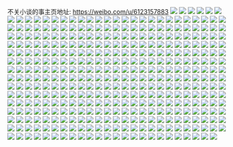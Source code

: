 不关小谈的事主页地址: https://weibo.com/u/6123157883 
![](https://wx4.sinaimg.cn/mw2000/006Go951gy1h8vmjg1ftrj313a0u0wk7.jpg) 
![](https://wx4.sinaimg.cn/mw2000/006Go951gy1h8v0mabsm9j30u01sywpf.jpg) 
![](https://wx4.sinaimg.cn/mw2000/006Go951gy1h8v0tf23ovj30u01sy7fa.jpg) 
![](https://wx4.sinaimg.cn/mw2000/006Go951gy1h8v0nbci0hj30u01sy49k.jpg) 
![](https://wx4.sinaimg.cn/mw2000/006Go951gy1h8v0nde1iwj30u01aeq91.jpg) 
![](https://wx4.sinaimg.cn/mw2000/006Go951gy1h8v0nfkxbyj30u01sydmg.jpg) 
![](https://wx4.sinaimg.cn/mw2000/006Go951gy1h8v0okw0qxj30h008imxu.jpg) 
![](https://wx4.sinaimg.cn/mw2000/006Go951gy1h8uh09i0bqj30u00u044k.jpg) 
![](https://wx4.sinaimg.cn/mw2000/006Go951gy1h8u9cpbxfxj30u0140doj.jpg) 
![](https://wx4.sinaimg.cn/mw2000/006Go951gy1h8sof9l2zwj30u012kgws.jpg) 
![](https://wx4.sinaimg.cn/mw2000/006Go951gy1h8sofaskx0j30u00z9k1a.jpg) 
![](https://wx4.sinaimg.cn/mw2000/006Go951gy1h8qga6v3p9j31400u07b9.jpg) 
![](https://wx4.sinaimg.cn/mw2000/006Go951gy1h8qga7btzvj30nj15vgqd.jpg) 
![](https://wx4.sinaimg.cn/mw2000/006Go951gy1h8qga5wfe4j30u01hcn5d.jpg) 
![](https://wx4.sinaimg.cn/mw2000/006Go951gy1h8p9g7fcvkj30u0141wil.jpg) 
![](https://wx4.sinaimg.cn/mw2000/006Go951gy1h8p9gfoq7fj30u00x6q77.jpg) 
![](https://wx4.sinaimg.cn/mw2000/006Go951gy1h8p9gczpupj31430u07bl.jpg) 
![](https://wx4.sinaimg.cn/mw2000/006Go951gy1h8nbvuyxymj30u01syk2p.jpg) 
![](https://wx4.sinaimg.cn/mw2000/006Go951gy1h8m8sa5padj30u01c9tgy.jpg) 
![](https://wx4.sinaimg.cn/mw2000/006Go951gy1h8m8tzg28wj305806odfu.jpg) 
![](https://wx4.sinaimg.cn/mw2000/006Go951gy1h8fhfkupuoj30u0140107.jpg) 
![](https://wx4.sinaimg.cn/mw2000/006Go951gy1h8fhhp7m2cj30u0140121.jpg) 
![](https://wx4.sinaimg.cn/mw2000/006Go951gy1h8cnm2xlxej30u014a0yy.jpg) 
![](https://wx4.sinaimg.cn/mw2000/006Go951gy1h8axk6tde7j321q2qa7wi.jpg) 
![](https://wx4.sinaimg.cn/mw2000/006Go951gy1h8axk7nu6gj30u0140qdt.jpg) 
![](https://wx4.sinaimg.cn/mw2000/006Go951gy1h89gysxt3ij30vo0htdib.jpg) 
![](https://wx4.sinaimg.cn/mw2000/006Go951gy1h89gyshu7nj30rf0iaq4q.jpg) 
![](https://wx4.sinaimg.cn/mw2000/006Go951gy1h86i4dr9mxj30ta0wujvf.jpg) 
![](https://wx4.sinaimg.cn/mw2000/006Go951gy1h86i4eae2nj31fh0syn3t.jpg) 
![](https://wx4.sinaimg.cn/mw2000/006Go951gy1h85j4q08ezj30u00wljx0.jpg) 
![](https://wx4.sinaimg.cn/mw2000/006Go951gy1h85j4qqjxlj30wi0t1n29.jpg) 
![](https://wx4.sinaimg.cn/mw2000/006Go951gy1h85j4pdwnlj30u00u6dlu.jpg) 
![](https://wx4.sinaimg.cn/mw2000/006Go951gy1h82iw184s1j30u01400y4.jpg) 
![](https://wx4.sinaimg.cn/mw2000/006Go951gy1h82iw1rtuwj30u0140tdq.jpg) 
![](https://wx4.sinaimg.cn/mw2000/006Go951gy1h82iw2b4oqj30u0140n2l.jpg) 
![](https://wx4.sinaimg.cn/mw2000/006Go951gy1h816qapuraj30u0141qb3.jpg) 
![](https://wx4.sinaimg.cn/mw2000/006Go951gy1h816q9bc0pj30u01sywpi.jpg) 
![](https://wx4.sinaimg.cn/mw2000/006Go951gy1h816qa5ntqj30u01407c0.jpg) 
![](https://wx4.sinaimg.cn/mw2000/006Go951gy1h816qiv2hrj30u01sywp9.jpg) 
![](https://wx4.sinaimg.cn/mw2000/006Go951gy1h8073p1vrcj30u00y9ah2.jpg) 
![](https://wx4.sinaimg.cn/mw2000/006Go951gy1h8073qat4rj30u00zfn47.jpg) 
![](https://wx4.sinaimg.cn/mw2000/006Go951gy1h8073o2ixzj30u0129ahs.jpg) 
![](https://wx4.sinaimg.cn/mw2000/006Go951gy1h8073qzki8j30wi0n543u.jpg) 
![](https://wx4.sinaimg.cn/mw2000/006Go951gy1h7yu3q0zlvj30u014043l.jpg) 
![](https://wx4.sinaimg.cn/mw2000/006Go951gy1h7xp8lp75lj30u01400wv.jpg) 
![](https://wx4.sinaimg.cn/mw2000/006Go951gy1h7xp8n793lj30u0140q5j.jpg) 
![](https://wx4.sinaimg.cn/mw2000/006Go951gy1h7wi7skzzaj30u0140qah.jpg) 
![](https://wx4.sinaimg.cn/mw2000/006Go951gy1h7sf5993xhj30u0140n5z.jpg) 
![](https://wx4.sinaimg.cn/mw2000/006Go951gy1h7sf59qp8ij30u0140dnr.jpg) 
![](https://wx4.sinaimg.cn/mw2000/006Go951gy1h7qz51qes7j30u01sydr0.jpg) 
![](https://wx4.sinaimg.cn/mw2000/006Go951gy1h7q4ydt95qj30wi0pyaeu.jpg) 
![](https://wx4.sinaimg.cn/mw2000/006Go951ly1h7izstp1opj31hc0u0du7.jpg) 
![](https://wx4.sinaimg.cn/mw2000/006Go951ly1h7h4blnkjaj30v51aqabk.jpg) 
![](https://wx4.sinaimg.cn/mw2000/006Go951ly1h7h4boqe2bj30vj1bbmyz.jpg) 
![](https://wx4.sinaimg.cn/mw2000/006Go951ly1h7h4bo5lduj31kf16cn5k.jpg) 
![](https://wx4.sinaimg.cn/mw2000/006Go951ly1h7h4bnobl0j30wi1ycu0x.jpg) 
![](https://wx4.sinaimg.cn/mw2000/006Go951ly1h7h41opc28j318g18gtb0.jpg) 
![](https://wx4.sinaimg.cn/mw2000/006Go951ly1h7g0ciemruj31or291u0y.jpg) 
![](https://wx4.sinaimg.cn/mw2000/006Go951ly1h7g0cjvz47j31oc28ge82.jpg) 
![](https://wx4.sinaimg.cn/mw2000/006Go951ly1h7g0cl4awsj31ke237134.jpg) 
![](https://wx4.sinaimg.cn/mw2000/006Go951ly1h7g0cmjcbcj31sc2dswxk.jpg) 
![](https://wx4.sinaimg.cn/mw2000/006Go951ly1h7g0cgtg4lj31mh25z79k.jpg) 
![](https://wx4.sinaimg.cn/mw2000/006Go951ly1h7g0cnz7gnj31sc2dv4qq.jpg) 
![](https://wx4.sinaimg.cn/mw2000/006Go951ly1h7bil6tz3pj30wi1ycqv5.jpg) 
![](https://wx4.sinaimg.cn/mw2000/006Go951ly1h7bil8cieqj30wi1ycqv5.jpg) 
![](https://wx4.sinaimg.cn/mw2000/006Go951ly1h7bila5yzfj30wi1ycqv5.jpg) 
![](https://wx4.sinaimg.cn/mw2000/006Go951ly1h77tfdk27uj31sc1scqv5.jpg) 
![](https://wx4.sinaimg.cn/mw2000/006Go951ly1h77tfcx15uj31sc2dswi7.jpg) 
![](https://wx4.sinaimg.cn/mw2000/006Go951ly1h77tei2c0xj31qe2b61kx.jpg) 
![](https://wx4.sinaimg.cn/mw2000/006Go951ly1h77tl9bqlzj30u00u0djx.jpg) 
![](https://wx4.sinaimg.cn/mw2000/006Go951ly1h76ep6wuwpj31sc2ds1ky.jpg) 
![](https://wx4.sinaimg.cn/mw2000/006Go951ly1h75k5rgkapj30u0140aki.jpg) 
![](https://wx4.sinaimg.cn/mw2000/006Go951ly1h75k5sgtpjj33402c0qhb.jpg) 
![](https://wx4.sinaimg.cn/mw2000/006Go951ly1h75k5pxz7xj32c03407d9.jpg) 
![](https://wx4.sinaimg.cn/mw2000/006Go951ly1h723pog9p8j31j02ps77a.jpg) 
![](https://wx4.sinaimg.cn/mw2000/006Go951ly1h723pqg4wuj31j02ps1d0.jpg) 
![](https://wx4.sinaimg.cn/mw2000/006Go951ly1h723t8mkzzj30k00k00vd.jpg) 
![](https://wx4.sinaimg.cn/mw2000/006Go951ly1h723pow5e4j31j02pstdj.jpg) 
![](https://wx4.sinaimg.cn/mw2000/006Go951ly1h715lx2629j30wi1ycqv5.jpg) 
![](https://wx4.sinaimg.cn/mw2000/006Go951ly1h70pl20isuj32bz2bzal0.jpg) 
![](https://wx4.sinaimg.cn/mw2000/006Go951ly1h70pl3ugftj33402c0hdv.jpg) 
![](https://wx4.sinaimg.cn/mw2000/006Go951ly1h70pl4mykej31sc2dszuq.jpg) 
![](https://wx4.sinaimg.cn/mw2000/006Go951ly1h70pl62deyj31n026o7wj.jpg) 
![](https://wx4.sinaimg.cn/mw2000/006Go951ly1h70pl0ep62j32ds1scafp.jpg) 
![](https://wx4.sinaimg.cn/mw2000/006Go951ly1h6ycjbpxatj31qj2benpd.jpg) 
![](https://wx4.sinaimg.cn/mw2000/006Go951ly1h6ycjaek29j30u01hc7fh.jpg) 
![](https://wx4.sinaimg.cn/mw2000/006Go951ly1h6ycjcoq3rj32c0340tik.jpg) 
![](https://wx4.sinaimg.cn/mw2000/006Go951ly1h6wv53nzngj31ga1ga0xg.jpg) 
![](https://wx4.sinaimg.cn/mw2000/006Go951ly1h6wv8n6fh0j30k00k0jrr.jpg) 
![](https://wx4.sinaimg.cn/mw2000/006Go951gy1h6wf2lky5bj310u10u7a3.jpg) 
![](https://wx4.sinaimg.cn/mw2000/006Go951gy1h6wf24ln3sj31eb1ebb29.jpg) 
![](https://wx4.sinaimg.cn/mw2000/006Go951gy1h6gji30nk5j312a1f2aby.jpg) 
![](https://wx4.sinaimg.cn/mw2000/006Go951gy1h5rytqy2qfj30wi0dagno.jpg) 
![](https://wx4.sinaimg.cn/mw2000/006Go951gy1h5itxzmgssj32c02c04qp.jpg) 
![](https://wx4.sinaimg.cn/mw2000/006Go951gy1h5ity3k8v2j32c03404og.jpg) 
![](https://wx4.sinaimg.cn/mw2000/006Go951gy1h5itygn2ucj31sc2dskjl.jpg) 
![](https://wx4.sinaimg.cn/mw2000/006Go951gy1h5ity8ubf2j325e2v7b2b.jpg) 
![](https://wx4.sinaimg.cn/mw2000/006Go951gy1h5376tor1ij32bg33ab2a.jpg) 
![](https://wx4.sinaimg.cn/mw2000/006Go951gy1h5376xkg8pj32aa31pqv6.jpg) 
![](https://wx4.sinaimg.cn/mw2000/006Go951gy1h5376zj088j326e2wie82.jpg) 
![](https://wx4.sinaimg.cn/mw2000/006Go951gy1h5376qx3b5j32bf338qv6.jpg) 
![](https://wx4.sinaimg.cn/mw2000/006Go951gy1h53773xjfoj32c0340b2b.jpg) 
![](https://wx4.sinaimg.cn/mw2000/006Go951gy1h53775jm98j327t2yfx6p.jpg) 
![](https://wx4.sinaimg.cn/mw2000/006Go951gy1h47qqwy1duj311m1e6ncz.jpg) 
![](https://wx4.sinaimg.cn/mw2000/006Go951gy1h3c41gq7nxj30u0140tk8.jpg) 
![](https://wx4.sinaimg.cn/mw2000/006Go951gy1h3c41hnsx4j30u013mdqn.jpg) 
![](https://wx4.sinaimg.cn/mw2000/006Go951gy1h3c41jot51j30u014014q.jpg) 
![](https://wx4.sinaimg.cn/mw2000/006Go951gy1h33l27s0nkj30qo0se76l.jpg) 
![](https://wx4.sinaimg.cn/mw2000/006Go951gy1h33l289hmgj30qo0f1gmh.jpg) 
![](https://wx4.sinaimg.cn/mw2000/006Go951gy1h2zkkn13luj30u0140jwv.jpg) 
![](https://wx4.sinaimg.cn/mw2000/006Go951gy1h2zkknlz0zj30u0140grn.jpg) 
![](https://wx4.sinaimg.cn/mw2000/006Go951gy1h0xl9ynlxij30u00u043v.jpg) 
![](https://wx4.sinaimg.cn/mw2000/006Go951gy1h0oghmiwo7j31dr1ucnee.jpg) 
![](https://wx4.sinaimg.cn/mw2000/006Go951gy1h0oghns3ggj321s2qek8g.jpg) 
![](https://wx4.sinaimg.cn/mw2000/006Go951gy1h0oghpd7ekj323u2t6h8n.jpg) 
![](https://wx4.sinaimg.cn/mw2000/006Go951gy1h0oghr1xqlj32782xnk9g.jpg) 
![](https://wx4.sinaimg.cn/mw2000/006Go951gy1h0a6r6cqltj32c033mu0y.jpg) 
![](https://wx4.sinaimg.cn/mw2000/006Go951gy1h0a6r7pwizj321o2q8hdu.jpg) 
![](https://wx4.sinaimg.cn/mw2000/006Go951gy1h071d74ufzj30u0140adr.jpg) 
![](https://wx4.sinaimg.cn/mw2000/006Go951gy1h071d7otb0j30u0140afk.jpg) 
![](https://wx4.sinaimg.cn/mw2000/006Go951gy1h071d6nrj3j30u0140gsl.jpg) 
![](https://wx4.sinaimg.cn/mw2000/006Go951gy1h06gf8fim4j30u10u0n3p.jpg) 
![](https://wx4.sinaimg.cn/mw2000/006Go951ly1gszkj2x2t7j30v90jyae9.jpg) 
![](https://wx4.sinaimg.cn/mw2000/006Go951ly1gp5jfrc9f7j32c02c0twc.jpg) 
![](https://wx4.sinaimg.cn/mw2000/006Go951ly1gp246vuc4zj30qq0own7w.jpg) 
![](https://wx4.sinaimg.cn/mw2000/006Go951ly1gp209ozn6bj3220220kjl.jpg) 
![](https://wx4.sinaimg.cn/mw2000/006Go951ly1gp209nz3ycj31l71l74qt.jpg) 
![](https://wx4.sinaimg.cn/mw2000/006Go951ly1go349b4mdqj31ei1eitop.jpg) 
![](https://wx4.sinaimg.cn/mw2000/006Go951ly1go349c2qi8j318l1l8ql5.jpg) 
![](https://wx4.sinaimg.cn/mw2000/006Go951ly1gmqhup7vvxj31o01o01kx.jpg) 
![](https://wx4.sinaimg.cn/mw2000/006Go951ly1gmqhupx5s0j31o01o04qp.jpg) 
![](https://wx4.sinaimg.cn/mw2000/006Go951ly1gmqhuqk34pj31l51l5tsu.jpg) 
![](https://wx4.sinaimg.cn/mw2000/006Go951ly1gmqhuoeuvmj31jt1jtwwe.jpg) 
![](https://wx4.sinaimg.cn/mw2000/006Go951ly1gmqhur34z5j31im1imk5m.jpg) 
![](https://wx4.sinaimg.cn/mw2000/006Go951ly1gmqhutdqdmj31jj0v8jya.jpg) 
![](https://wx4.sinaimg.cn/mw2000/006Go951ly1gmqhuswzhhj31j81j8b29.jpg) 
![](https://wx4.sinaimg.cn/mw2000/006Go951ly1gmqhuwqvkwj32c0340e82.jpg) 
![](https://wx4.sinaimg.cn/mw2000/006Go951ly1gmqhuudzuzj32c0340npd.jpg) 
![](https://wx4.sinaimg.cn/mw2000/006Go951ly1gma6wnejlsj30rq0rq18b.jpg) 
![](https://wx4.sinaimg.cn/mw2000/006Go951ly1gma6wnvwarj30qm0qmtmd.jpg) 
![](https://wx4.sinaimg.cn/mw2000/006Go951ly1gma6wo9ceaj30ra0r9due.jpg) 
![](https://wx4.sinaimg.cn/mw2000/006Go951ly1gma6woojzzj30rq0rqk7q.jpg) 
![](https://wx4.sinaimg.cn/mw2000/006Go951ly1gma6wp2bvmj30rq0rqwu5.jpg) 
![](https://wx4.sinaimg.cn/mw2000/006Go951ly1gma6wmz9omj30qq0qq7ic.jpg) 
![](https://wx4.sinaimg.cn/mw2000/006Go951ly1gma6wpf1eqj30rq0rq16o.jpg) 
![](https://wx4.sinaimg.cn/mw2000/006Go951ly1gma6wpvvszj30oy0oyk43.jpg) 
![](https://wx4.sinaimg.cn/mw2000/006Go951ly1gma6wqb4igj311911a4jf.jpg) 
![](https://wx4.sinaimg.cn/mw2000/006Go951ly1glehvsup8qj30v915v4my.jpg) 
![](https://wx4.sinaimg.cn/mw2000/006Go951ly1gl4z3q9os7j31kw1kwat7.jpg) 
![](https://wx4.sinaimg.cn/mw2000/006Go951ly1gka37pwosrj31kw1kwqlz.jpg) 
![](https://wx4.sinaimg.cn/mw2000/006Go951ly1gka37qr5k0j31gg1ggh7k.jpg) 
![](https://wx4.sinaimg.cn/mw2000/006Go951ly1gka37oy1hnj31kw1kw4q0.jpg) 
![](https://wx4.sinaimg.cn/mw2000/006Go951ly1gka37rkmerj30um14t4an.jpg) 
![](https://wx4.sinaimg.cn/mw2000/006Go951ly1gka37tclc9j31kw1kwh5d.jpg) 
![](https://wx4.sinaimg.cn/mw2000/006Go951ly1gka37ugnzoj31kw1kwx42.jpg) 
![](https://wx4.sinaimg.cn/mw2000/006Go951ly1gka37vvrblj31kw1kwwyf.jpg) 
![](https://wx4.sinaimg.cn/mw2000/006Go951ly1gka37wyumdj31kw1kw4kh.jpg) 
![](https://wx4.sinaimg.cn/mw2000/006Go951ly1gka37y22qkj31a11a1e3h.jpg) 
![](https://wx4.sinaimg.cn/mw2000/006Go951ly1gjsprg3lthj31kw19ineo.jpg) 
![](https://wx4.sinaimg.cn/mw2000/006Go951ly1gjsprhmq5pj31kw1kwkhr.jpg) 
![](https://wx4.sinaimg.cn/mw2000/006Go951ly1gjsprinh3oj31kw1kwhcl.jpg) 
![](https://wx4.sinaimg.cn/mw2000/006Go951ly1gjsprjnejmj31jt1jt4q7.jpg) 
![](https://wx4.sinaimg.cn/mw2000/006Go951ly1gjsprkudl9j31ht1hte5b.jpg) 
![](https://wx4.sinaimg.cn/mw2000/006Go951ly1gjsprgvgi2j31kw1kwnoo.jpg) 
![](https://wx4.sinaimg.cn/mw2000/006Go951ly1gjspsnvmd5j31kw19ituh.jpg) 
![](https://wx4.sinaimg.cn/mw2000/006Go951ly1gjsprkbdq1j31gm1gm4k5.jpg) 
![](https://wx4.sinaimg.cn/mw2000/006Go951ly1gjsprldviaj31d01d0nh2.jpg) 
![](https://wx4.sinaimg.cn/mw2000/006Go951ly1gjkkoudthzj32yo1o0x6p.jpg) 
![](https://wx4.sinaimg.cn/mw2000/006Go951ly1gjkkovq0laj31o01o01kx.jpg) 
![](https://wx4.sinaimg.cn/mw2000/006Go951ly1gjkkowq0l1j32yo1nznpd.jpg) 
![](https://wx4.sinaimg.cn/mw2000/006Go951ly1gjkkoxzm0mj32yo1o0u0x.jpg) 
![](https://wx4.sinaimg.cn/mw2000/006Go951ly1gjkkosi8zcj31yt2mex6p.jpg) 
![](https://wx4.sinaimg.cn/mw2000/006Go951ly1gjkkps93nrj32c02c07wh.jpg) 
![](https://wx4.sinaimg.cn/mw2000/006Go951ly1gi9wtkm7hjj31kw1kw4qp.jpg) 
![](https://wx4.sinaimg.cn/mw2000/006Go951ly1gi9wtphq0cj31j41j4tpn.jpg) 
![](https://wx4.sinaimg.cn/mw2000/006Go951ly1gi9wtuu680j31kw1kwqu1.jpg) 
![](https://wx4.sinaimg.cn/mw2000/006Go951ly1gi9wu0xy7xj31ka1ka7sz.jpg) 
![](https://wx4.sinaimg.cn/mw2000/006Go951ly1gi9wu9cpkij31o01o04pb.jpg) 
![](https://wx4.sinaimg.cn/mw2000/006Go951ly1gi9x0maextj31jx1jxtve.jpg) 
![](https://wx4.sinaimg.cn/mw2000/006Go951ly1gi9wter53wj31jj1jjdyo.jpg) 
![](https://wx4.sinaimg.cn/mw2000/006Go951ly1gi9x06zfgbj31ig1igtq8.jpg) 
![](https://wx4.sinaimg.cn/mw2000/006Go951ly1gi9x0stczzj31i11i1gzz.jpg) 
![](https://wx4.sinaimg.cn/mw2000/006Go951ly1ghrsdqyf55j31ik1ikdxt.jpg) 
![](https://wx4.sinaimg.cn/mw2000/006Go951ly1ghrsdpvx7qj30pg0pgwms.jpg) 
![](https://wx4.sinaimg.cn/mw2000/006Go951ly1ghrsdrf93jj31js1jsncd.jpg) 
![](https://wx4.sinaimg.cn/mw2000/006Go951ly1ghrsds2f39j32c02c049p.jpg) 
![](https://wx4.sinaimg.cn/mw2000/006Go951ly1ghrsdt6ewmj31o01o07wh.jpg) 
![](https://wx4.sinaimg.cn/mw2000/006Go951ly1ghrsdu07eaj31o01o01kx.jpg) 
![](https://wx4.sinaimg.cn/mw2000/006Go951ly1ghrsdvxm53j30qn0jz0wq.jpg) 
![](https://wx4.sinaimg.cn/mw2000/006Go951ly1ghrsdwiy9uj31sg1sgndo.jpg) 
![](https://wx4.sinaimg.cn/mw2000/006Go951ly1ghrse344obj32c02c04j2.jpg) 
![](https://wx4.sinaimg.cn/mw2000/006Go951ly1gg7bpydp8sj31mi1mi1kx.jpg) 
![](https://wx4.sinaimg.cn/mw2000/006Go951ly1gg7bpytulij31hy1hyasu.jpg) 
![](https://wx4.sinaimg.cn/mw2000/006Go951ly1gg7bpx156bj32c0340x6q.jpg) 
![](https://wx4.sinaimg.cn/mw2000/006Go951ly1gg7bpzavh4j31hs1ic1b9.jpg) 
![](https://wx4.sinaimg.cn/mw2000/006Go951ly1gfsagtk6ndj31o01o0e81.jpg) 
![](https://wx4.sinaimg.cn/mw2000/006Go951ly1gfsagvc9waj31jv1jve7z.jpg) 
![](https://wx4.sinaimg.cn/mw2000/006Go951ly1gfsagwlc56j31o01o0b29.jpg) 
![](https://wx4.sinaimg.cn/mw2000/006Go951ly1gfsagy1n3xj31o01o07wh.jpg) 
![](https://wx4.sinaimg.cn/mw2000/006Go951ly1gfsagyy2o9j31ca1cae4k.jpg) 
![](https://wx4.sinaimg.cn/mw2000/006Go951ly1gfsah0ezw5j31l81l8b29.jpg) 
![](https://wx4.sinaimg.cn/mw2000/006Go951ly1gfg8e4ocpoj31o01o0kjl.jpg) 
![](https://wx4.sinaimg.cn/mw2000/006Go951ly1gf2zkzmpywj32ds1sgkjl.jpg) 
![](https://wx4.sinaimg.cn/mw2000/006Go951ly1gf2zl016ccj31jc15itko.jpg) 
![](https://wx4.sinaimg.cn/mw2000/006Go951ly1gf2zkypz5zj324u1c11kx.jpg) 
![](https://wx4.sinaimg.cn/mw2000/006Go951ly1gf2zl0lh72j321819s1kx.jpg) 
![](https://wx4.sinaimg.cn/mw2000/006Go951ly1gf01txnyckj31o01o0kjl.jpg) 
![](https://wx4.sinaimg.cn/mw2000/006Go951ly1gf01tyfe4uj31o01o0e81.jpg) 
![](https://wx4.sinaimg.cn/mw2000/006Go951ly1gf01tz2867j31d01d0b29.jpg) 
![](https://wx4.sinaimg.cn/mw2000/006Go951ly1gf01twqaizj31o01o04qp.jpg) 
![](https://wx4.sinaimg.cn/mw2000/006Go951ly1gf01tzv4hlj31mi1mi1kx.jpg) 
![](https://wx4.sinaimg.cn/mw2000/006Go951ly1gf01u0h07aj31kd1il7wh.jpg) 
![](https://wx4.sinaimg.cn/mw2000/006Go951ly1gesbxeaz6sj31o01o04qp.jpg) 
![](https://wx4.sinaimg.cn/mw2000/006Go951ly1gesbxddjctj31o01o07wh.jpg) 
![](https://wx4.sinaimg.cn/mw2000/006Go951ly1gek62u50gnj31o01o0b29.jpg) 
![](https://wx4.sinaimg.cn/mw2000/006Go951ly1gek62tfa0aj31o01o07wh.jpg) 
![](https://wx4.sinaimg.cn/mw2000/006Go951ly1gefmbqxwlrj31ei1einfe.jpg) 
![](https://wx4.sinaimg.cn/mw2000/006Go951ly1gefmbru782j31k71k77wh.jpg) 
![](https://wx4.sinaimg.cn/mw2000/006Go951ly1gefmbqdjnaj31e91e9nl4.jpg) 
![](https://wx4.sinaimg.cn/mw2000/006Go951ly1gefmbsod3jj31ei1eias1.jpg) 
![](https://wx4.sinaimg.cn/mw2000/006Go951ly1gefmbt8prij31ei1eiww6.jpg) 
![](https://wx4.sinaimg.cn/mw2000/006Go951ly1gefmbu8gq1j31o01o07wh.jpg) 
![](https://wx4.sinaimg.cn/mw2000/006Go951ly1gefmbvpj77j32c02c0khg.jpg) 
![](https://wx4.sinaimg.cn/mw2000/006Go951ly1gefmbxdi5fj32c02c0dyq.jpg) 
![](https://wx4.sinaimg.cn/mw2000/006Go951ly1gefmbz3rjrj32c02c0trt.jpg) 
![](https://wx4.sinaimg.cn/mw2000/006Go951ly1ge9de5vakoj31j817eazz.jpg) 
![](https://wx4.sinaimg.cn/mw2000/006Go951ly1ge9de6njvuj31eb1eb1kx.jpg) 
![](https://wx4.sinaimg.cn/mw2000/006Go951ly1ge9de5f49vj31da1daavu.jpg) 
![](https://wx4.sinaimg.cn/mw2000/006Go951ly1ge9de745x3j31ei1eihaz.jpg) 
![](https://wx4.sinaimg.cn/mw2000/006Go951ly1ge9de7x964j31ju1c9b29.jpg) 
![](https://wx4.sinaimg.cn/mw2000/006Go951ly1ge3vtuf6wkj31o01o04qp.jpg) 
![](https://wx4.sinaimg.cn/mw2000/006Go951ly1ge3vtuuembj31ei1eiqkm.jpg) 
![](https://wx4.sinaimg.cn/mw2000/006Go951ly1ge3vtvgcrvj31o01o01kx.jpg) 
![](https://wx4.sinaimg.cn/mw2000/006Go951ly1ge3vtth7z0j31ei1eih4r.jpg) 
![](https://wx4.sinaimg.cn/mw2000/006Go951ly1ge3vtw3mi1j31ei1eittr.jpg) 
![](https://wx4.sinaimg.cn/mw2000/006Go951ly1ge3vtwnng3j31ei1eih8t.jpg) 
![](https://wx4.sinaimg.cn/mw2000/006Go951ly1ge3vtx12fbj31ei1einfs.jpg) 
![](https://wx4.sinaimg.cn/mw2000/006Go951ly1ge3vtxpr4rj31o01o04qp.jpg) 
![](https://wx4.sinaimg.cn/mw2000/006Go951ly1ge3vtycm8uj31ei1einf0.jpg) 
![](https://wx4.sinaimg.cn/mw2000/006Go951ly1gdusle8378j31qc1qcqv5.jpg) 
![](https://wx4.sinaimg.cn/mw2000/006Go951ly1gduslfsd3xj32av2av7wi.jpg) 
![](https://wx4.sinaimg.cn/mw2000/006Go951ly1gdusli1ao3j32c0340u0z.jpg) 
![](https://wx4.sinaimg.cn/mw2000/006Go951ly1gduslji9iqj317r1mce81.jpg) 
![](https://wx4.sinaimg.cn/mw2000/006Go951ly1gdusllklsjj325e2v71kz.jpg) 
![](https://wx4.sinaimg.cn/mw2000/006Go951ly1gdusldb3x0j31ei1eihb4.jpg) 
![](https://wx4.sinaimg.cn/mw2000/006Go951ly1gduslmn6gzj317h1kjhdt.jpg) 
![](https://wx4.sinaimg.cn/mw2000/006Go951ly1gduslnwe3aj31ei1eie81.jpg) 
![](https://wx4.sinaimg.cn/mw2000/006Go951ly1gduslplo67j31z72mx7wi.jpg) 
![](https://wx4.sinaimg.cn/mw2000/006Go951ly1gdtqj3jk8mj31v31v3e81.jpg) 
![](https://wx4.sinaimg.cn/mw2000/006Go951ly1gdtqj5cnr1j32c03407wi.jpg) 
![](https://wx4.sinaimg.cn/mw2000/006Go951ly1gdtqj74qnfj326x26x7wi.jpg) 
![](https://wx4.sinaimg.cn/mw2000/006Go951ly1gdtqj7thivj30xi0xiwmn.jpg) 
![](https://wx4.sinaimg.cn/mw2000/006Go951ly1gdmumg5wsej317s1matmh.jpg) 
![](https://wx4.sinaimg.cn/mw2000/006Go951ly1gdmc8mxoqrj31sg1sg7oh.jpg) 
![](https://wx4.sinaimg.cn/mw2000/006Go951ly1gdmc8nkiwsj315d15d1hy.jpg) 
![](https://wx4.sinaimg.cn/mw2000/006Go951ly1gdmc8mabptj32c02c01l0.jpg) 
![](https://wx4.sinaimg.cn/mw2000/006Go951ly1gdmc8ny6r9j31ei1einf0.jpg) 
![](https://wx4.sinaimg.cn/mw2000/006Go951ly1gdmc8oirfyj31sg1sghb8.jpg) 
![](https://wx4.sinaimg.cn/mw2000/006Go951ly1gdmc8ovh7ij31sg1sgx5b.jpg) 
![](https://wx4.sinaimg.cn/mw2000/006Go951ly1gdmc8pfkj3j31sg1sg1kx.jpg) 
![](https://wx4.sinaimg.cn/mw2000/006Go951ly1gdmc8q41w0j31sg1sgkjl.jpg) 
![](https://wx4.sinaimg.cn/mw2000/006Go951ly1gdmc8qry3pj31sg1sg7wi.jpg) 
![](https://wx4.sinaimg.cn/mw2000/006Go951ly1gdi8ywyh66j31sg2dsb29.jpg) 
![](https://wx4.sinaimg.cn/mw2000/006Go951ly1gdi8yxnw4zj31sg2dsb29.jpg) 
![](https://wx4.sinaimg.cn/mw2000/006Go951ly1gdeu6d0360j30pq0p37u3.jpg) 
![](https://wx4.sinaimg.cn/mw2000/006Go951ly1gdeu6dppj8j30py0q0x5h.jpg) 
![](https://wx4.sinaimg.cn/mw2000/006Go951ly1gdeu6ed4y5j30ql0pzhd3.jpg) 
![](https://wx4.sinaimg.cn/mw2000/006Go951ly1gdeu6f0h0gj30pm0pihb5.jpg) 
![](https://wx4.sinaimg.cn/mw2000/006Go951ly1gde9rdtsk1j30v90trhb8.jpg) 
![](https://wx4.sinaimg.cn/mw2000/006Go951ly1gde9redt1qj30v90vf4p2.jpg) 
![](https://wx4.sinaimg.cn/mw2000/006Go951ly1gde9rcr7c8j30jf0j2qck.jpg) 
![](https://wx4.sinaimg.cn/mw2000/006Go951ly1gde9rf6vyhj328z29ohdt.jpg) 
![](https://wx4.sinaimg.cn/mw2000/006Go951ly1gdb98rdibuj31me1menjx.jpg) 
![](https://wx4.sinaimg.cn/mw2000/006Go951ly1gdb98tkqj5j31oo1ooayp.jpg) 
![](https://wx4.sinaimg.cn/mw2000/006Go951ly1gdb98p550aj31sg1sg1kx.jpg) 
![](https://wx4.sinaimg.cn/mw2000/006Go951ly1gdb98vsar8j31sg1sg4qe.jpg) 
![](https://wx4.sinaimg.cn/mw2000/006Go951ly1gdb98y8zlgj31sg1sgtzc.jpg) 
![](https://wx4.sinaimg.cn/mw2000/006Go951ly1gdb990ik6wj31me1me7re.jpg) 
![](https://wx4.sinaimg.cn/mw2000/006Go951ly1gdachk5sfbj301w01wmx0.jpg) 
![](https://wx4.sinaimg.cn/mw2000/006Go951ly1gda5wn7rpdj31ei1eitmm.jpg) 
![](https://wx4.sinaimg.cn/mw2000/006Go951ly1gda5wpl7c6j31ei1ei1aw.jpg) 
![](https://wx4.sinaimg.cn/mw2000/006Go951ly1gda5wqxlttj31ei1eiqmi.jpg) 
![](https://wx4.sinaimg.cn/mw2000/006Go951ly1gda5wrhkomj30j60j60wl.jpg) 
![](https://wx4.sinaimg.cn/mw2000/006Go951ly1gd7uabh6x7j31sg1sgb29.jpg) 
![](https://wx4.sinaimg.cn/mw2000/006Go951ly1gd47uvypo2j30v90v9teo.jpg) 
![](https://wx4.sinaimg.cn/mw2000/006Go951ly1gd47uvbwy3j31o01o07wh.jpg) 
![](https://wx4.sinaimg.cn/mw2000/006Go951ly1gd33nwjfzoj32c02c0u0y.jpg) 
![](https://wx4.sinaimg.cn/mw2000/006Go951ly1gd33pf6fmaj30tp0tpwuf.jpg) 
![](https://wx4.sinaimg.cn/mw2000/006Go951gy1gct6ejdd3nj31040r34qp.jpg) 
![](https://wx4.sinaimg.cn/mw2000/006Go951gy1gcelcbr0bdj3185185b0l.jpg) 
![](https://wx4.sinaimg.cn/mw2000/006Go951gy1gcelcdg1jij30u00u01kx.jpg) 
![](https://wx4.sinaimg.cn/mw2000/006Go951gy1gc8y07t065j30v915h12l.jpg) 
![](https://wx4.sinaimg.cn/mw2000/006Go951gy1gc8y07dc3aj30to13k488.jpg) 
![](https://wx4.sinaimg.cn/mw2000/006Go951gy1gc6ds35o92j30rs14j189.jpg) 
![](https://wx4.sinaimg.cn/mw2000/006Go951gy1gc6ds1iw0vj30v913edyx.jpg) 
![](https://wx4.sinaimg.cn/mw2000/006Go951gy1gbbuvvrwhaj30u00gvdr3.jpg) 
![](https://wx4.sinaimg.cn/mw2000/006Go951gy1gbbuvwu1zwj30u00gvdra.jpg) 
![](https://wx4.sinaimg.cn/mw2000/006Go951gy1gbbuvxjzdyj31jo0v9jv2.jpg) 
![](https://wx4.sinaimg.cn/mw2000/006Go951gy1gbbuvy14jpj31jo0v9gpf.jpg) 
![](https://wx4.sinaimg.cn/mw2000/006Go951gy1gbbuvyj46yj31jo0v9q7h.jpg) 
![](https://wx4.sinaimg.cn/mw2000/006Go951gy1gbbuvz1kevj31jo0v9td9.jpg) 
![](https://wx4.sinaimg.cn/mw2000/006Go951ly1gbay6qygnzj30u01szkjm.jpg) 
![](https://wx4.sinaimg.cn/mw2000/006Go951ly1gba7lwo333j32c02c0b29.jpg) 
![](https://wx4.sinaimg.cn/mw2000/006Go951ly1gba7mblx5zj32c02c0e81.jpg) 
![](https://wx4.sinaimg.cn/mw2000/006Go951ly1gba7mivqp8j32c02c04qp.jpg) 
![](https://wx4.sinaimg.cn/mw2000/006Go951ly1gazq9jusyvj31o01o0hdt.jpg) 
![](https://wx4.sinaimg.cn/mw2000/006Go951ly1gazq9m29tqj31o01o0x6p.jpg) 
![](https://wx4.sinaimg.cn/mw2000/006Go951ly1gazq9j9wpkj31ml1ml7wh.jpg) 
![](https://wx4.sinaimg.cn/mw2000/006Go951ly1gazq9mz06qj31o01o0e81.jpg) 
![](https://wx4.sinaimg.cn/mw2000/006Go951ly1gao00oz90gj31j91j97ti.jpg) 
![](https://wx4.sinaimg.cn/mw2000/006Go951ly1gao00o3d96j31ei1ei1d3.jpg) 
![](https://wx4.sinaimg.cn/mw2000/006Go951ly1gaibng37q4j31k21k2u0x.jpg) 
![](https://wx4.sinaimg.cn/mw2000/006Go951ly1gaibo115kbj31jt1jtqv5.jpg) 
![](https://wx4.sinaimg.cn/mw2000/006Go951ly1gaibmtdny9j31lq1lqb29.jpg) 
![](https://wx4.sinaimg.cn/mw2000/006Go951ly1gaibo2dw3lj31ji1jme81.jpg) 
![](https://wx4.sinaimg.cn/mw2000/006Go951ly1gaef19t7msj31ei1ei4ft.jpg) 
![](https://wx4.sinaimg.cn/mw2000/006Go951ly1gaef1tvpnzj31ei1eikhg.jpg) 
![](https://wx4.sinaimg.cn/mw2000/006Go951ly1gaef18yg25j31o01o01hz.jpg) 
![](https://wx4.sinaimg.cn/mw2000/006Go951ly1gaef1uk2znj31o01o0aya.jpg) 
![](https://wx4.sinaimg.cn/mw2000/006Go951ly1ga417r9kdzj31ei1eiwqh.jpg) 
![](https://wx4.sinaimg.cn/mw2000/006Go951ly1ga418bjcfuj31ei1ei4hh.jpg) 
![](https://wx4.sinaimg.cn/mw2000/006Go951ly1ga418cfnfij31ei1eih2z.jpg) 
![](https://wx4.sinaimg.cn/mw2000/006Go951ly1ga417q9omrj32c02c07gg.jpg) 
![](https://wx4.sinaimg.cn/mw2000/006Go951ly1ga2v9z8vs1j31o01o07wh.jpg) 
![](https://wx4.sinaimg.cn/mw2000/006Go951ly1ga2va1lnvlj31o01o0b29.jpg) 
![](https://wx4.sinaimg.cn/mw2000/006Go951ly1ga2v9x9f5qj31lm1lmhdt.jpg) 
![](https://wx4.sinaimg.cn/mw2000/006Go951ly1ga2va2ws5mj31ei1ei4kw.jpg) 
![](https://wx4.sinaimg.cn/mw2000/006Go951ly1g9vdq6mmfqj31ei1eiaqe.jpg) 
![](https://wx4.sinaimg.cn/mw2000/006Go951ly1g9tt07d9msj31ei1ei4ny.jpg) 
![](https://wx4.sinaimg.cn/mw2000/006Go951ly1g9jm3nqvwuj31o01o0e81.jpg) 
![](https://wx4.sinaimg.cn/mw2000/006Go951ly1g9hmjo286yj316b16bx59.jpg) 
![](https://wx4.sinaimg.cn/mw2000/006Go951ly1g9h1rm1388j31o01o0kjl.jpg) 
![](https://wx4.sinaimg.cn/mw2000/006Go951ly1g9h1rnvz9ej31o01o0npd.jpg) 
![](https://wx4.sinaimg.cn/mw2000/006Go951ly1g9h1rpecgtj31o01o0npd.jpg) 
![](https://wx4.sinaimg.cn/mw2000/006Go951ly1g9h1rtby9fj31o01o0qv5.jpg) 
![](https://wx4.sinaimg.cn/mw2000/006Go951ly1g9h1rwebk9j33402c0axn.jpg) 
![](https://wx4.sinaimg.cn/mw2000/006Go951ly1g9dlnqzjl8j33402c0tmm.jpg) 
![](https://wx4.sinaimg.cn/mw2000/006Go951ly1g9cj3fu8j9j31o0280e2z.jpg) 
![](https://wx4.sinaimg.cn/mw2000/006Go951ly1g9cj3eqr61j31o0280aw7.jpg) 
![](https://wx4.sinaimg.cn/mw2000/006Go951ly1g9cj3gsbq0j31o02807sn.jpg) 
![](https://wx4.sinaimg.cn/mw2000/006Go951ly1g9cj3kg6wzj31o0280qpc.jpg) 
![](https://wx4.sinaimg.cn/mw2000/006Go951ly1g998cakuogj31o01o0hbo.jpg) 
![](https://wx4.sinaimg.cn/mw2000/006Go951ly1g998cb4gf8j31o01o0az7.jpg) 
![](https://wx4.sinaimg.cn/mw2000/006Go951ly1g998cbnkrfj31o01o0nn5.jpg) 
![](https://wx4.sinaimg.cn/mw2000/006Go951ly1g95dbvsgaoj31o01o0e1p.jpg) 
![](https://wx4.sinaimg.cn/mw2000/006Go951ly1g95dcrk6fxj33402c0h9s.jpg) 
![](https://wx4.sinaimg.cn/mw2000/006Go951ly1g94m01pwp9j32702701ky.jpg) 
![](https://wx4.sinaimg.cn/mw2000/006Go951ly1g94m06nezgj32c02c0qv6.jpg) 
![](https://wx4.sinaimg.cn/mw2000/006Go951ly1g94a2aeumbj31o01o04qp.jpg) 
![](https://wx4.sinaimg.cn/mw2000/006Go951ly1g94a2byhssj31o01o01kx.jpg) 
![](https://wx4.sinaimg.cn/mw2000/006Go951ly1g94a2b2ac2j30v91vo1c9.jpg) 
![](https://wx4.sinaimg.cn/mw2000/006Go951ly1g8yqel6d1cj327u1o07wh.jpg) 
![](https://wx4.sinaimg.cn/mw2000/006Go951ly1g8yqem8yf9j327u1o0b29.jpg) 
![](https://wx4.sinaimg.cn/mw2000/006Go951ly1g8yqen1qe2j327u1dy1kx.jpg) 
![](https://wx4.sinaimg.cn/mw2000/006Go951ly1g8yqejzgpij31sh1sgb24.jpg) 
![](https://wx4.sinaimg.cn/mw2000/006Go951ly1g8xxjduzvcj31kz1kzkjl.jpg) 
![](https://wx4.sinaimg.cn/mw2000/006Go951ly1g8xxjgbc2uj31hg1hge81.jpg) 
![](https://wx4.sinaimg.cn/mw2000/006Go951ly1g8xxjarw8gj31f01f01kx.jpg) 
![](https://wx4.sinaimg.cn/mw2000/006Go951ly1g8u9jvcbezj319q19qk6c.jpg) 
![](https://wx4.sinaimg.cn/mw2000/006Go951ly1g8s7fnu507j30rs15pwu0.jpg) 
![](https://wx4.sinaimg.cn/mw2000/006Go951ly1g8s7fq9b6cj31o01o0qme.jpg) 
![](https://wx4.sinaimg.cn/mw2000/006Go951ly1g8s7frda7dj31o01o07mb.jpg) 
![](https://wx4.sinaimg.cn/mw2000/006Go951ly1g8s7ft65ddj31o01o07j8.jpg) 
![](https://wx4.sinaimg.cn/mw2000/006Go951ly1g8r1pm5i72j31o0280e82.jpg) 
![](https://wx4.sinaimg.cn/mw2000/006Go951ly1g8r1q3g3frj31fb1we1ky.jpg) 
![](https://wx4.sinaimg.cn/mw2000/006Go951ly1g8r1pgyozxj31o0280e82.jpg) 
![](https://wx4.sinaimg.cn/mw2000/006Go951ly1g8off7p9t0j31o01o0qv5.jpg) 
![](https://wx4.sinaimg.cn/mw2000/006Go951ly1g8off8wglfj31o01o01ky.jpg) 
![](https://wx4.sinaimg.cn/mw2000/006Go951ly1g8off9r343j31901bmqv1.jpg) 
![](https://wx4.sinaimg.cn/mw2000/006Go951ly1g8off6d2nlj31901ie1kx.jpg) 
![](https://wx4.sinaimg.cn/mw2000/006Go951ly1g8offasrjij31o01o0kjl.jpg) 
![](https://wx4.sinaimg.cn/mw2000/006Go951ly1g8offbpa2gj31o01o04qp.jpg) 
![](https://wx4.sinaimg.cn/mw2000/006Go951gy3g8lthjazwqj30u00u04ka.jpg) 
![](https://wx4.sinaimg.cn/mw2000/006Go951gy3g8lthjca4wj30u00u0e2m.jpg) 
![](https://wx4.sinaimg.cn/mw2000/006Go951gy3g8lthlq6haj30u00u0ng0.jpg) 
![](https://wx4.sinaimg.cn/mw2000/006Go951gy3g8lthkru5ij30u00u0tvl.jpg) 
![](https://wx4.sinaimg.cn/mw2000/006Go951gy3g8lthkmwuyj30u00u0b00.jpg) 
![](https://wx4.sinaimg.cn/mw2000/006Go951ly1g875o4vvwoj31o01o0qp9.jpg) 
![](https://wx4.sinaimg.cn/mw2000/006Go951ly1g875o392ifj32c02c0njo.jpg) 
![](https://wx4.sinaimg.cn/mw2000/006Go951ly1g83vx3iwe8j31o01o0e4i.jpg) 
